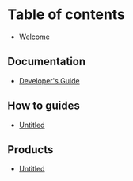 # Table of contents

* [Welcome](README.md)

## Documentation

* [Developer's Guide](documentation/untitled.md)

## How to guides

* [Untitled](how-to-guides/untitled.md)

## Products

* [Untitled](products/untitled.md)

